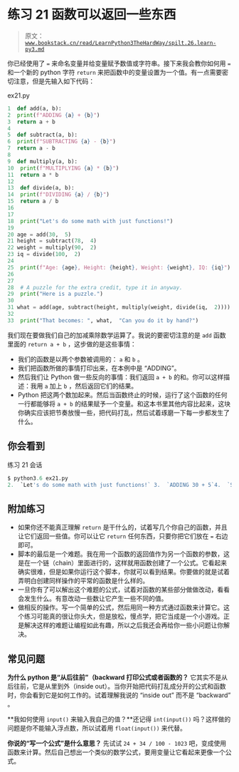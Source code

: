 # 练习 21 函数可以返回一些东西

> 原文：[`www.bookstack.cn/read/LearnPython3TheHardWay/spilt.26.learn-py3.md`](https://www.bookstack.cn/read/LearnPython3TheHardWay/spilt.26.learn-py3.md)

你已经使用了 `=` 来命名变量并给变量赋予数值或字符串。接下来我会教你如何用 `=` 和一个新的 python 字符 `return` 来把函数中的变量设置为一个值。有一点需要密切注意，但是先输入如下代码：

ex21.py

```py
1  def add(a, b):
2  print(f"ADDING {a} + {b}")
3  return a + b
4
5  def subtract(a, b):
6  print(f"SUBTRACTING {a} - {b}")
7  return a - b
8
9  def multiply(a, b):
10  print(f"MULTIPLYING {a} * {b}")
11  return a * b
12
13  def divide(a, b):
14  print(f"DIVIDING {a} / {b}")
15  return a / b
16
17
18  print("Let's do some math with just functions!")
19
20 age = add(30,  5)
21 height = subtract(78,  4)
22 weight = multiply(90,  2)
23 iq = divide(100,  2)
24
25  print(f"Age: {age}, Height: {height}, Weight: {weight}, IQ: {iq}")
26
27
28  # A puzzle for the extra credit, type it in anyway.
29  print("Here is a puzzle.")
30
31 what = add(age, subtract(height, multiply(weight, divide(iq,  2))))
32
33  print("That becomes: ", what,  "Can you do it by hand?")
```

我们现在要做我们自己的加减乘除数学运算了。我说的要密切注意的是 `add` 函数里面的 `return a + b` ，这步做的是这些事情：

*   我们的函数是以两个参数被调用的： `a` 和 `b` 。
*   我们把函数所做的事情打印出来，在本例中是 “ADDING”。
*   然后我们让 Python 做一些反向的事情：我们返回 `a + b` 的和。你可以这样描述：我用 `a` 加上 `b` ，然后返回它们的结果。
*   Python 把这两个数加起来。然后当函数终止的时候，运行了这个函数的任何一行都能够将 `a + b` 的结果赋予一个变量。和这本书里其他内容比起来，这块你确实应该把节奏放慢一些，把代码打乱，然后试着琢磨一下每一步都发生了什么。

## 你会看到

练习 21 会话

```py
$ python3.6 ex21.py
2.  `Let's do some math with just functions!` 3.  `ADDING 30 + 5`4.  `SUBTRACTING 78 - 4`5.  `MULTIPLYING 90 * 2`6.  `DIVIDING 100 / 2`7.  `Age: 35, Height: 74, Weight: 180, IQ: 50.0`8.  `Here is a puzzle.`9.  `DIVIDING 50.0 / 2`10.  `MULTIPLYING 180 * 25.0`11.  `SUBTRACTING 74 - 4500.0`12.  `ADDING 35 + -4426.0`13.  `That becomes:   -4391.0`14.  `Can you do it by hand?`
```

## 附加练习

*   如果你还不能真正理解 `return` 是干什么的，试着写几个你自己的函数，并且让它们返回一些值。你可以让它 `return` 任何东西，只要你把它们放在 `=` 右边即可。
*   脚本的最后是一个难题。我在用一个函数的返回值作为另一个函数的参数，这是在一个链（chain）里面进行的，这样就用函数创建了一个公式。它看起来确实很难，但是如果你运行这个脚本，你就可以看到结果。你要做的就是试着弄明白创建同样操作的平常的函数是什么样的。
*   一旦你有了可以解出这个难题的公式，试着对函数的某些部分做做改动，看看会发生什么。有意改动一些数让它产生一些不同的值。
*   做相反的操作。写一个简单的公式，然后用同一种方式通过函数来计算它。这个练习可能真的很让你头大，但是放松，慢点学，把它当成是一个小游戏。正是解决这样的难题让编程如此有趣，所以之后我还会再给你一些小问题让你解决。

## 常见问题

**为什么 python 是“从后往前”（backward 打印公式或者函数的？** 它其实不是从后往前，它是从里到外（inside out）。当你开始把代码打乱成分开的公式和函数时，你会看到它是如何工作的。试着理解我说的 “inside out” 而不是 “backward” 。

**我如何使用 `input()` 来输入我自己的值？**还记得 `int(input())` 吗？这样做的问题是你不能输入浮点数，所以试着用 `float(input())` 来代替。

**你说的“写一个公式”是什么意思？** 先试试 `24 + 34 / 100 - 1023` 吧，变成使用函数来计算。然后自己想出一个类似的数学公式，要用变量让它看起来更像一个公式。